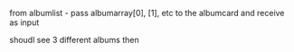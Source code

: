 from albumlist - pass albumarray[0], [1], etc to the albumcard and receive as input

shoudl see 3 different albums then
